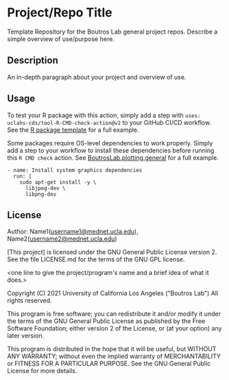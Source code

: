 # Project/Repo Title

Template Repository for the Boutros Lab general project repos. Describe a simple overview of use/purpose here.

## Description

An in-depth paragraph about your project and overview of use.

## Usage

To test your R package with this action, simply add a step with `uses: uclahs-cds/tool-R-CMD-check-action@v2` to your GitHub CI/CD workflow. See the [R package template](https://github.com/uclahs-cds/template-R-package/blob/main/.github/workflows/R-CMD-check.yaml) for a full example.

Some packages require OS-level dependencies to work properly. Simply add a step to your workflow to install these dependencies before running this `R CMD check` action. See [BoutrosLab.plotting.general](https://github.com/uclahs-cds/package-BoutrosLab-plotting-general/blob/main/.github/workflows/R-CMD-check.yaml) for a full example.

```
- name: Install system graphics dependencies
  run: |
    sudo apt-get install -y \
      libjpeg-dev \
      libpng-dev
```

## License

Author: Name1(username1@mednet.ucla.edu), Name2(username2@mednet.ucla.edu)

[This project] is licensed under the GNU General Public License version 2. See the file LICENSE.md for the terms of the GNU GPL license.

<one line to give the project/program's name and a brief idea of what it does.>

Copyright (C) 2021 University of California Los Angeles ("Boutros Lab") All rights reserved.

This program is free software; you can redistribute it and/or modify it under the terms of the GNU General Public License as published by the Free Software Foundation; either version 2 of the License, or (at your option) any later version.

This program is distributed in the hope that it will be useful, but WITHOUT ANY WARRANTY; without even the implied warranty of MERCHANTABILITY or FITNESS FOR A PARTICULAR PURPOSE. See the GNU General Public License for more details.
